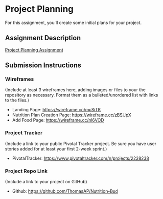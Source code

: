 # Project Planning
For this assignment, you'll create some initial plans for your project.

## Assignment Description
[Project Planning Assignment](https://education.launchcode.org/liftoff/assignments/planning/)

## Submission Instructions

### Wireframes

(Include at least 3 wireframes here, adding images or files to your the repository as necessary. Format them as a bulleted/unordered list with links to the files.)

* Landing Page: https://wireframe.cc/muSiTK
* Nutrition Plan Creation Page: https://wireframe.cc/zBSUpX
* Add Food Page: https://wireframe.cc/nI6VOD



### Project Tracker

(Include a link to your public Pivotal Tracker project. Be sure you have user stories added for at least your first 2-week sprint.)

* PivotalTracker: https://www.pivotaltracker.com/n/projects/2238238

### Project Repo Link

(Include a link to your project on GitHub)
* Github: https://github.com/ThomasAP/Nutrition-Bud

